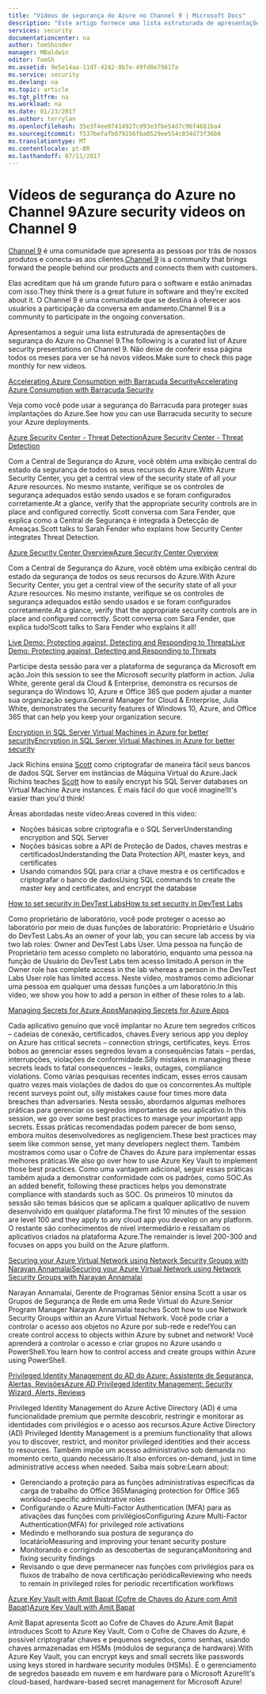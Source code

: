 ```yaml
---
title: "Vídeos de segurança do Azure no Channel 9 | Microsoft Docs"
description: "Este artigo fornece uma lista estruturada de apresentações de segurança do Azure no Channel 9. O Channel 9 é uma comunidade que conecta as pessoas que usam nossos produtos com as pessoas responsáveis pelo desenvolvimento desses produtos."
services: security
documentationcenter: na
author: TomShinder
manager: MBaldwin
editor: TomSh
ms.assetid: 9e5e14aa-11d7-4242-8b7e-49fd0e79817a
ms.service: security
ms.devlang: na
ms.topic: article
ms.tgt_pltfrm: na
ms.workload: na
ms.date: 01/23/2017
ms.author: terrylan
ms.openlocfilehash: 35e3f4ee07414927cd93e3fbe54d7c96f4681ba4
ms.sourcegitcommit: f537befafb079256fba0529ee554c034d73f36b0
ms.translationtype: MT
ms.contentlocale: pt-BR
ms.lasthandoff: 07/11/2017
---
```

# <a name="azure-security-videos-on-channel-9"></a><span data-ttu-id="e09b1-104">Vídeos de segurança do Azure no Channel 9</span><span class="sxs-lookup"><span data-stu-id="e09b1-104">Azure security videos on Channel 9</span></span>
<span data-ttu-id="e09b1-105">[Channel 9](https://channel9.msdn.com/) é uma comunidade que apresenta as pessoas por trás de nossos produtos e conecta-as aos clientes.</span><span class="sxs-lookup"><span data-stu-id="e09b1-105">[Channel 9](https://channel9.msdn.com/) is a community that brings forward the people behind our products and connects them with customers.</span></span>

<span data-ttu-id="e09b1-106">Elas acreditam que há um grande futuro para o software e estão animadas com isso.</span><span class="sxs-lookup"><span data-stu-id="e09b1-106">They think there is a great future in software and they’re excited about it.</span></span> <span data-ttu-id="e09b1-107">O Channel 9 é uma comunidade que se destina à oferecer aos usuários a participação da conversa em andamento.</span><span class="sxs-lookup"><span data-stu-id="e09b1-107">Channel 9 is a community to participate in the ongoing conversation.</span></span>

<span data-ttu-id="e09b1-108">Apresentamos a seguir uma lista estruturada de apresentações de segurança do Azure no Channel 9.</span><span class="sxs-lookup"><span data-stu-id="e09b1-108">The following is a curated list of Azure security presentations on Channel 9.</span></span> <span data-ttu-id="e09b1-109">Não deixe de conferir essa página todos os meses para ver se há novos vídeos.</span><span class="sxs-lookup"><span data-stu-id="e09b1-109">Make sure to check this page monthly for new videos.</span></span>

[<span data-ttu-id="e09b1-110">Accelerating Azure Consumption with Barracuda Security</span><span class="sxs-lookup"><span data-stu-id="e09b1-110">Accelerating Azure Consumption with Barracuda Security</span></span>](https://channel9.msdn.com/events/Microsoft-Azure-Marketplace-ISV-Solutions-Webinar-Series/Webinar-1-Accelerating-Azure-Consumption-with-Barracuda-Security/Webinar-1-Accelerating-Azure-Consumption-with-Barracuda-Security)

<span data-ttu-id="e09b1-111">Veja como você pode usar a segurança do Barracuda para proteger suas implantações do Azure.</span><span class="sxs-lookup"><span data-stu-id="e09b1-111">See how you can use Barracuda security to secure your Azure deployments.</span></span>

[<span data-ttu-id="e09b1-112">Azure Security Center - Threat Detection</span><span class="sxs-lookup"><span data-stu-id="e09b1-112">Azure Security Center - Threat Detection</span></span>](https://channel9.msdn.com/Shows/Azure-Friday/Azure-Security-Center-Threat-Detection)

<span data-ttu-id="e09b1-113">Com a Central de Segurança do Azure, você obtém uma exibição central do estado da segurança de todos os seus recursos do Azure.</span><span class="sxs-lookup"><span data-stu-id="e09b1-113">With Azure Security Center, you get a central view of the security state of all your Azure resources.</span></span> <span data-ttu-id="e09b1-114">No mesmo instante, verifique se os controles de segurança adequados estão sendo usados e se foram configurados corretamente.</span><span class="sxs-lookup"><span data-stu-id="e09b1-114">At a glance, verify that the appropriate security controls are in place and configured correctly.</span></span> <span data-ttu-id="e09b1-115">Scott conversa com Sara Fender, que explica como a Central de Segurança é integrada à Detecção de Ameaças.</span><span class="sxs-lookup"><span data-stu-id="e09b1-115">Scott talks to Sarah Fender who explains how Security Center integrates Threat Detection.</span></span>

[<span data-ttu-id="e09b1-116">Azure Security Center Overview</span><span class="sxs-lookup"><span data-stu-id="e09b1-116">Azure Security Center Overview</span></span>](https://channel9.msdn.com/Shows/Azure-Friday/Azure-Security-Center-Overview)

<span data-ttu-id="e09b1-117">Com a Central de Segurança do Azure, você obtém uma exibição central do estado da segurança de todos os seus recursos do Azure.</span><span class="sxs-lookup"><span data-stu-id="e09b1-117">With Azure Security Center, you get a central view of the security state of all your Azure resources.</span></span> <span data-ttu-id="e09b1-118">No mesmo instante, verifique se os controles de segurança adequados estão sendo usados e se foram configurados corretamente.</span><span class="sxs-lookup"><span data-stu-id="e09b1-118">At a glance, verify that the appropriate security controls are in place and configured correctly.</span></span> <span data-ttu-id="e09b1-119">Scott conversa com Sara Fender, que explica tudo!</span><span class="sxs-lookup"><span data-stu-id="e09b1-119">Scott talks to Sara Fender who explains it all!</span></span>

[<span data-ttu-id="e09b1-120">Live Demo: Protecting against, Detecting and Responding to Threats</span><span class="sxs-lookup"><span data-stu-id="e09b1-120">Live Demo: Protecting against, Detecting and Responding to Threats</span></span>](https://channel9.msdn.com/events/Virtual-Security-Summit/Virtual-Security-Summit-2016/Live-Demo-Protecting-against-Detecting-and-Responding-to-Threats)

<span data-ttu-id="e09b1-121">Participe desta sessão para ver a plataforma de segurança da Microsoft em ação.</span><span class="sxs-lookup"><span data-stu-id="e09b1-121">Join this session to see the Microsoft security platform in action.</span></span> <span data-ttu-id="e09b1-122">Julia White, gerente geral da Cloud & Enterprise, demonstra os recursos de segurança do Windows 10, Azure e Office 365 que podem ajudar a manter sua organização segura.</span><span class="sxs-lookup"><span data-stu-id="e09b1-122">General Manager for Cloud & Enterprise, Julia White, demonstrates the security features of Windows 10, Azure, and Office 365 that can help you keep your organization secure.</span></span>

[<span data-ttu-id="e09b1-123">Encryption in SQL Server Virtual Machines in Azure for better security</span><span class="sxs-lookup"><span data-stu-id="e09b1-123">Encryption in SQL Server Virtual Machines in Azure for better security</span></span>](https://channel9.msdn.com/Shows/Azure-Friday/Encryption-in-SQL-Azure-for-better-security)

<span data-ttu-id="e09b1-124">Jack Richins ensina [Scott](https://channel9.msdn.com/Niners/Glucose) como criptografar de maneira fácil seus bancos de dados SQL Server em instâncias de Máquina Virtual do Azure.</span><span class="sxs-lookup"><span data-stu-id="e09b1-124">Jack Richins teaches [Scott](https://channel9.msdn.com/Niners/Glucose) how to easily encrypt his SQL Server databases on Virtual Machine Azure instances.</span></span> <span data-ttu-id="e09b1-125">É mais fácil do que você imagine!</span><span class="sxs-lookup"><span data-stu-id="e09b1-125">It's easier than you'd think!</span></span>

<span data-ttu-id="e09b1-126">Áreas abordadas neste vídeo:</span><span class="sxs-lookup"><span data-stu-id="e09b1-126">Areas covered in this video:</span></span>

* <span data-ttu-id="e09b1-127">Noções básicas sobre criptografia e o SQL Server</span><span class="sxs-lookup"><span data-stu-id="e09b1-127">Understanding encryption and SQL Server</span></span>
* <span data-ttu-id="e09b1-128">Noções básicas sobre a API de Proteção de Dados, chaves mestras e certificados</span><span class="sxs-lookup"><span data-stu-id="e09b1-128">Understanding the Data Protection API, master keys, and certificates</span></span>
* <span data-ttu-id="e09b1-129">Usando comandos SQL para criar a chave mestra e os certificados e criptografar o banco de dados</span><span class="sxs-lookup"><span data-stu-id="e09b1-129">Using SQL commands to create the master key and certificates, and encrypt the database</span></span>

[<span data-ttu-id="e09b1-130">How to set security in DevTest Labs</span><span class="sxs-lookup"><span data-stu-id="e09b1-130">How to set security in DevTest Labs</span></span>](https://channel9.msdn.com/Blogs/Azure/How-to-set-security-in-your-DevTest-Lab)

<span data-ttu-id="e09b1-131">Como proprietário de laboratório, você pode proteger o acesso ao laboratório por meio de duas funções de laboratório: Proprietário e Usuário do DevTest Labs.</span><span class="sxs-lookup"><span data-stu-id="e09b1-131">As an owner of your lab, you can secure lab access by via two lab roles: Owner and DevTest Labs User.</span></span> <span data-ttu-id="e09b1-132">Uma pessoa na função de Proprietário tem acesso completo no laboratório, enquanto uma pessoa na função de Usuário do DevTest Labs tem acesso limitado.</span><span class="sxs-lookup"><span data-stu-id="e09b1-132">A person in the Owner role has complete access in the lab whereas a person in the DevTest Labs User role has limited access.</span></span> <span data-ttu-id="e09b1-133">Neste vídeo, mostramos como adicionar uma pessoa em qualquer uma dessas funções a um laboratório.</span><span class="sxs-lookup"><span data-stu-id="e09b1-133">In this video, we show you how to add a person in either of these roles to a lab.</span></span>

[<span data-ttu-id="e09b1-134">Managing Secrets for Azure Apps</span><span class="sxs-lookup"><span data-stu-id="e09b1-134">Managing Secrets for Azure Apps</span></span>](https://channel9.msdn.com/events/Build/2016/P456)

<span data-ttu-id="e09b1-135">Cada aplicativo genuíno que você implantar no Azure tem segredos críticos – cadeias de conexão, certificados, chaves.</span><span class="sxs-lookup"><span data-stu-id="e09b1-135">Every serious app you deploy on Azure has critical secrets – connection strings, certificates, keys.</span></span> <span data-ttu-id="e09b1-136">Erros bobos ao gerenciar esses segredos levam a consequências fatais – perdas, interrupções, violações de conformidade.</span><span class="sxs-lookup"><span data-stu-id="e09b1-136">Silly mistakes in managing these secrets leads to fatal consequences – leaks, outages, compliance violations.</span></span> <span data-ttu-id="e09b1-137">Como várias pesquisas recentes indicam, esses erros causam quatro vezes mais violações de dados do que os concorrentes.</span><span class="sxs-lookup"><span data-stu-id="e09b1-137">As multiple recent surveys point out, silly mistakes cause four times more data breaches than adversaries.</span></span> <span data-ttu-id="e09b1-138">Nesta sessão, abordamos algumas melhores práticas para gerenciar os segredos importantes de seu aplicativo.</span><span class="sxs-lookup"><span data-stu-id="e09b1-138">In this session, we go over some best practices to manage your important app secrets.</span></span> <span data-ttu-id="e09b1-139">Essas práticas recomendadas podem parecer de bom senso, embora muitos desenvolvedores as negligenciem.</span><span class="sxs-lookup"><span data-stu-id="e09b1-139">These best practices may seem like common sense, yet many developers neglect them.</span></span> <span data-ttu-id="e09b1-140">Também mostramos como usar o Cofre de Chaves do Azure para implementar essas melhores práticas.</span><span class="sxs-lookup"><span data-stu-id="e09b1-140">We also go over how to use Azure Key Vault to implement those best practices.</span></span> <span data-ttu-id="e09b1-141">Como uma vantagem adicional, seguir essas práticas também ajuda a demonstrar conformidade com os padrões, como SOC.</span><span class="sxs-lookup"><span data-stu-id="e09b1-141">As an added benefit, following these practices helps you demonstrate compliance with standards such as SOC.</span></span> <span data-ttu-id="e09b1-142">Os primeiros 10 minutos da sessão são temas básicos que se aplicam a qualquer aplicativo de nuvem desenvolvido em qualquer plataforma.</span><span class="sxs-lookup"><span data-stu-id="e09b1-142">The first 10 minutes of the session are level 100 and they apply to any cloud app you develop on any platform.</span></span> <span data-ttu-id="e09b1-143">O restante são conhecimentos de nível intermediário e ressaltam os aplicativos criados na plataforma Azure.</span><span class="sxs-lookup"><span data-stu-id="e09b1-143">The remainder is level 200-300 and focuses on apps you build on the Azure platform.</span></span>

[<span data-ttu-id="e09b1-144">Securing your Azure Virtual Network using Network Security Groups with Narayan Annamalai</span><span class="sxs-lookup"><span data-stu-id="e09b1-144">Securing your Azure Virtual Network using Network Security Groups with Narayan Annamalai</span></span>](https://channel9.msdn.com/Shows/Azure-Friday/Sucruing-your-Azure-Virtual-Network-using-Network-ACLs-with-Narayan-Annamalai)

<span data-ttu-id="e09b1-145">Narayan Annamalai, Gerente de Programas Sênior ensina Scott a usar os Grupos de Segurança de Rede em uma Rede Virtual do Azure.</span><span class="sxs-lookup"><span data-stu-id="e09b1-145">Senior Program Manager Narayan Annamalai teaches Scott how to use Network Security Groups within an Azure Virtual Network.</span></span> <span data-ttu-id="e09b1-146">Você pode criar a controlar o acesso aos objetos no Azure por sub-rede e rede!</span><span class="sxs-lookup"><span data-stu-id="e09b1-146">You can create control access to objects within Azure by subnet and network!</span></span> <span data-ttu-id="e09b1-147">Você aprenderá a controlar o acesso e criar grupos no Azure usando o PowerShell.</span><span class="sxs-lookup"><span data-stu-id="e09b1-147">You learn how to control access and create groups within Azure using PowerShell.</span></span>

[<span data-ttu-id="e09b1-148">Privileged Identity Management do AD do Azure: Assistente de Segurança, Alertas, Revisões</span><span class="sxs-lookup"><span data-stu-id="e09b1-148">Azure AD Privileged Identity Management: Security Wizard, Alerts, Reviews</span></span>](https://channel9.msdn.com/Series/Azure-Active-Directory-Videos-Demos/Azure-AD-Privileged-Identity-Management-Security-Wizard-Alerts-Reviews)

<span data-ttu-id="e09b1-149">Privileged Identity Management do Azure Active Directory (AD) é uma funcionalidade premium que permite descobrir, restringir e monitorar as identidades com privilégios e o acesso aos recursos.</span><span class="sxs-lookup"><span data-stu-id="e09b1-149">Azure Active Directory (AD) Privileged Identity Management is a premium functionality that allows you to discover, restrict, and monitor privileged identities and their access to resources.</span></span> <span data-ttu-id="e09b1-150">Também impõe um acesso administrativo sob demanda no momento certo, quando necessário.</span><span class="sxs-lookup"><span data-stu-id="e09b1-150">It also enforces on-demand, just in time administrative access when needed.</span></span> <span data-ttu-id="e09b1-151">Saiba mais sobre:</span><span class="sxs-lookup"><span data-stu-id="e09b1-151">Learn about:</span></span>

* <span data-ttu-id="e09b1-152">Gerenciando a proteção para as funções administrativas específicas da carga de trabalho do Office 365</span><span class="sxs-lookup"><span data-stu-id="e09b1-152">Managing protection for Office 365 workload-specific administrative roles</span></span>
* <span data-ttu-id="e09b1-153">Configurando o Azure Multi-Factor Authentication (MFA) para as ativações das funções com privilégios</span><span class="sxs-lookup"><span data-stu-id="e09b1-153">Configuring Azure Multi-Factor Authentication(MFA) for privileged role activations</span></span>
* <span data-ttu-id="e09b1-154">Medindo e melhorando sua postura de segurança do locatário</span><span class="sxs-lookup"><span data-stu-id="e09b1-154">Measuring and improving your tenant security posture</span></span>
* <span data-ttu-id="e09b1-155">Monitorando e corrigindo as descobertas de segurança</span><span class="sxs-lookup"><span data-stu-id="e09b1-155">Monitoring and fixing security findings</span></span>
* <span data-ttu-id="e09b1-156">Revisando o que deve permanecer nas funções com privilégios para os fluxos de trabalho de nova certificação periódica</span><span class="sxs-lookup"><span data-stu-id="e09b1-156">Reviewing who needs to remain in privileged roles for periodic recertification workflows</span></span>

[<span data-ttu-id="e09b1-157">Azure Key Vault with Amit Bapat (Cofre de Chaves do Azure com Amit Bapat)</span><span class="sxs-lookup"><span data-stu-id="e09b1-157">Azure Key Vault with Amit Bapat</span></span>](https://channel9.msdn.com/Shows/Azure-Friday/Azure-Key-Vault-with-Amit-Bapat)

<span data-ttu-id="e09b1-158">Amit Bapat apresenta Scott ao Cofre de Chaves do Azure.</span><span class="sxs-lookup"><span data-stu-id="e09b1-158">Amit Bapat introduces Scott to Azure Key Vault.</span></span> <span data-ttu-id="e09b1-159">Com o Cofre de Chaves do Azure, é possível criptografar chaves e pequenos segredos, como senhas, usando chaves armazenadas em HSMs (módulos de segurança de hardware).</span><span class="sxs-lookup"><span data-stu-id="e09b1-159">With Azure Key Vault, you can encrypt keys and small secrets like passwords using keys stored in hardware security modules (HSMs).</span></span> <span data-ttu-id="e09b1-160">É o gerenciamento de segredos baseado em nuvem e em hardware para o Microsoft Azure!</span><span class="sxs-lookup"><span data-stu-id="e09b1-160">It's cloud-based, hardware-based secret management for Microsoft Azure!</span></span>
